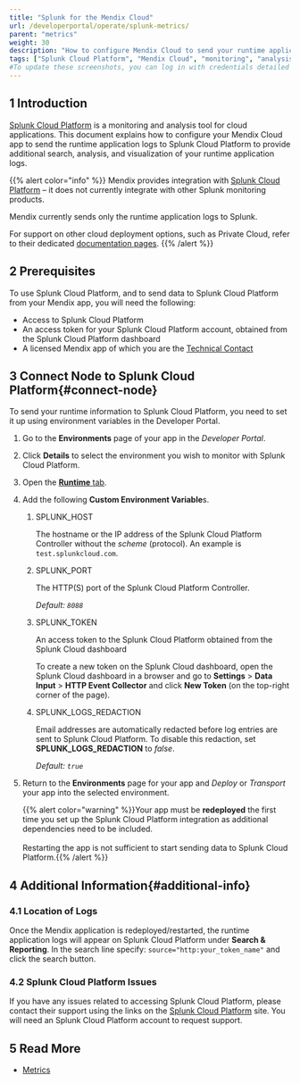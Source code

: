 ```yaml
---
title: "Splunk for the Mendix Cloud"
url: /developerportal/operate/splunk-metrics/
parent: "metrics"
weight: 30
description: "How to configure Mendix Cloud to send your runtime application logs Splunk Cloud Platform."
tags: ["Splunk Cloud Platform", "Mendix Cloud", "monitoring", "analysis", "logs"]
#To update these screenshots, you can log in with credentials detailed in How to Update Screenshots Using Team Apps.
---
```


## 1 Introduction

[Splunk Cloud Platform](https://www.splunk.com/en_us/products/splunk-cloud-platform.html) is a monitoring and analysis tool for cloud applications. This document explains how to configure your Mendix Cloud app to send the runtime application logs to Splunk Cloud Platform to provide additional search, analysis, and visualization of your runtime application logs.

{{% alert color="info" %}}
Mendix provides integration with [Splunk Cloud Platform](https://www.splunk.com/en_us/products/splunk-cloud-platform.html) – it does not currently integrate with other Splunk monitoring products.

Mendix currently sends only the runtime application logs to Splunk.

For support on other cloud deployment options, such as Private Cloud, refer to their dedicated [documentation pages](/developerportal/deploy/private-cloud-monitor/).
{{% /alert %}}

## 2 Prerequisites

To use Splunk Cloud Platform, and to send data to Splunk Cloud Platform from your Mendix app, you will need the following:

* Access to Splunk Cloud Platform
* An access token for your Splunk Cloud Platform account, obtained from the Splunk Cloud Platform dashboard
* A licensed Mendix app of which you are the [Technical Contact](/developerportal/collaborate/app-roles/#technical-contact)

## 3 Connect Node to Splunk Cloud Platform{#connect-node}

To send your runtime information to Splunk Cloud Platform, you need to set it up using environment variables in the Developer Portal.

1. Go to the **Environments** page of your app in the *Developer Portal*.
2. Click **Details** to select the environment you wish to monitor with Splunk Cloud Platform. 
3. Open the [**Runtime** tab](/developerportal/deploy/environments-details/#runtime-tab).
4. Add the following **Custom Environment Variable**s.

    1. SPLUNK_HOST

        The hostname or the IP address of the Splunk Cloud Platform Controller without the *scheme* (protocol). An example is `test.splunkcloud.com`.

    2. SPLUNK_PORT

        The HTTP(S) port of the Splunk Cloud Platform Controller.

        *Default: `8088`*

    3. SPLUNK_TOKEN

        An access token to the Splunk Cloud Platform obtained from the Splunk Cloud dashboard

        To create a new token on the Splunk Cloud dashboard, open the Splunk Cloud dashboard in a browser and go to **Settings** > **Data Input** > **HTTP Event Collector** and click **New Token** (on the top-right corner of the page). 

    4. SPLUNK_LOGS_REDACTION

        Email addresses are automatically redacted before log entries are sent to Splunk Cloud Platform. To disable this redaction, set **SPLUNK_LOGS_REDACTION** to *false*.

        *Default: `true`*

5. Return to the **Environments** page for your app and *Deploy* or *Transport* your app into the selected environment.

    {{% alert color="warning" %}}Your app must be **redeployed** the first time you set up the Splunk Cloud Platform integration as additional dependencies need to be included.<br/><br/>Restarting the app is not sufficient to start sending data to Splunk Cloud Platform.{{% /alert %}}

## 4 Additional Information{#additional-info}

### 4.1 Location of Logs

Once the Mendix application is redeployed/restarted, the runtime application logs will appear on Splunk Cloud Platform under **Search & Reporting**.
In the search line specify: `source="http:your_token_name"` and click the search button.

### 4.2 Splunk Cloud Platform Issues

If you have any issues related to accessing Splunk Cloud Platform, please contact their support using the links on the [Splunk Cloud Platform](https://www.splunk.com/en_us/products/splunk-cloud-platform.html) site. You will need an Splunk Cloud Platform account to request support.

## 5 Read More

* [Metrics](/developerportal/operate/metrics/)
